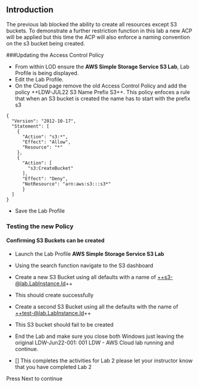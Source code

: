 ## Introduction

The previous lab blocked the ability to create all resources except S3 buckets.  To demonstrate a further restriction function in this lab a new ACP will be applied but this time the ACP will also enforce a naming convention on the s3 bucket being created.

###Updating the Access Control Policy

- From within LOD ensure the **AWS Simple Storage Service S3 Lab**, Lab Profile is being displayed.
- Edit the Lab Profile. 
- On the Cloud page remove the old Access Control Policy and add the policy ++LDW-JUL22 S3 Name Prefix S3++.  This policy enfoces a rule that when an S3 bucket is created the name has to start with the prefix s3

```AWS ACP-nocopy
{
  "Version": "2012-10-17",
  "Statement": [
    {
      "Action": "s3:*",
      "Effect": "Allow",
      "Resource": "*"
    },
    {
      "Action": [
        "s3:CreateBucket"
      ],
      "Effect": "Deny",
      "NotResource": "arn:aws:s3:::s3*"
      }
  ]
}
```


- Save the Lab Profile

### Testing the new Policy

#### Confirming S3 Buckets can be created

- Launch the Lab Profile **AWS Simple Storage Service S3 Lab**
- Using the search function navigate to the S3 dashboard
- Create a new S3 Bucket using all defaults with a name of ++s3-@lab.LabInstance.Id++
- This should create successfully
- Create a second S3 Bucket using all the defaults with the name of ++test-@lab.LabInstance.Id++
- This S3 bucket should fail to be created

- End the Lab and make sure you close both Windows just leaving the original LDW-Jun22-001: 001 LDW - AWS Cloud lab running and continue.

 - [] This completes the activities for Lab 2 please let your instructor know that you have completed Lab 2

Press Next to continue
